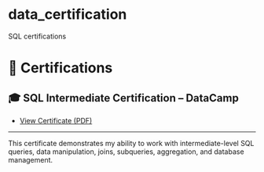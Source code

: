 # data_certification
SQL certifications
# 📜 Certifications

## 🎓 SQL Intermediate Certification – DataCamp

- [View Certificate (PDF)](./datacamp_sql_intermediate_certificate.pdf)

---
This certificate demonstrates my ability to work with intermediate-level SQL queries, data manipulation, joins, subqueries, aggregation, and database management.

